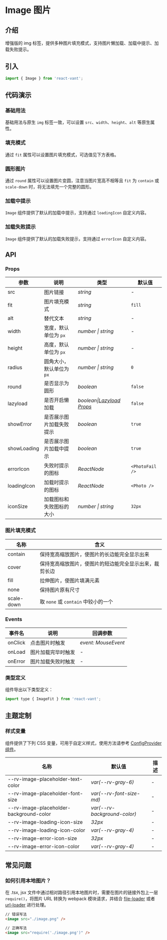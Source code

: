 # Image 图片

## 介绍

增强版的 img 标签，提供多种图片填充模式，支持图片懒加载、加载中提示、加载失败提示。

## 引入

```js
import { Image } from 'react-vant';
```

## 代码演示

### 基础用法

基础用法与原生 `img` 标签一致，可以设置 `src`、`width`、`height`、`alt` 等原生属性。

<code title="基础用法" src="./demo/base.tsx"></code>

### 填充模式

通过 `fit` 属性可以设置图片填充模式，可选值见下方表格。

<code title="填充模式" src="./demo/fit.tsx"></code>

### 圆形图片

通过 `round` 属性可以设置图片变圆，注意当图片宽高不相等且 `fit` 为 `contain` 或 `scale-down` 时，将无法填充一个完整的圆形。

<code title="圆形图片" src="./demo/round.tsx"></code>

### 加载中提示

`Image` 组件提供了默认的加载中提示，支持通过 `loadingIcon` 自定义内容。

<code title="加载中提示" src="./demo/loading.tsx"></code>

### 加载失败提示

`Image` 组件提供了默认的加载失败提示，支持通过 `errorIcon` 自定义内容。

<code title="加载失败提示" src="./demo/error.tsx"></code>

## API

### Props

| 参数 | 说明 | 类型 | 默认值 |
| --- | --- | --- | --- |
| src | 图片链接 | _string_ | - |
| fit | 图片填充模式 | _string_ | `fill` |
| alt | 替代文本 | _string_ | - |
| width | 宽度，默认单位为 `px` | _number \| string_ | - |
| height | 高度，默认单位为 `px` | _number \| string_ | - |
| radius | 圆角大小，默认单位为 `px` | _number \| string_ | `0` |
| round | 是否显示为圆形 | _boolean_ | `false` |
| lazyload | 是否开启懒加载 | _boolean\|[Lazyload Props](/#/zh-CN/lazyload)_ | `false` |
| showError | 是否展示图片加载失败提示 | _boolean_ | `true` |
| showLoading | 是否展示图片加载中提示 | _boolean_ | `true` |
| errorIcon | 失败时提示的图标 | _ReactNode_ | `<PhotoFail />` |
| loadingIcon | 加载时提示的图标 | _ReactNode_ | `<Photo />` |
| iconSize | 加载图标和失败图标的大小 | _number \| string_ | `32px` |

### 图片填充模式

| 名称       | 含义                                                   |
| ---------- | ------------------------------------------------------ |
| contain    | 保持宽高缩放图片，使图片的长边能完全显示出来           |
| cover      | 保持宽高缩放图片，使图片的短边能完全显示出来，裁剪长边 |
| fill       | 拉伸图片，使图片填满元素                               |
| none       | 保持图片原有尺寸                                       |
| scale-down | 取 `none` 或 `contain` 中较小的一个                    |

### Events

| 事件名  | 说明               | 回调参数            |
| ------- | ------------------ | ------------------- |
| onClick | 点击图片时触发     | _event: MouseEvent_ |
| onLoad  | 图片加载完毕时触发 | -                   |
| onError | 图片加载失败时触发 | -                   |

### 类型定义

组件导出以下类型定义：

```js
import type { ImageFit } from 'react-vant';
```

## 主题定制

### 样式变量

组件提供了下列 CSS 变量，可用于自定义样式，使用方法请参考 [ConfigProvider 组件](#/zh-CN/config-provider)。

| 名称                                    | 默认值                       | 描述 |
| --------------------------------------- | ---------------------------- | ---- |
| --rv-image-placeholder-text-color       | _var(--rv-gray-6)_           | -    |
| --rv-image-placeholder-font-size        | _var(--rv-font-size-md)_     | -    |
| --rv-image-placeholder-background-color | _var(--rv-background-color)_ | -    |
| --rv-image-loading-icon-size            | _32px_                       | -    |
| --rv-image-loading-icon-color           | _var(--rv-gray-4)_           | -    |
| --rv-image-error-icon-size              | _32px_                       | -    |
| --rv-image-error-icon-color             | _var(--rv-gray-4)_           | -    |

## 常见问题

### 如何引用本地图片？

在 .tsx, jsx 文件中通过相对路径引用本地图片时，需要在图片的链接外包上一层 `require()`，将图片 URL 转换为 webpack 模块请求，并结合 [file-loader](https://github.com/webpack-contrib/file-loader) 或者 [url-loader](https://github.com/webpack-contrib/url-loader) 进行处理。

```html
// 错误写法
<image src="./image.png" />

// 正确写法
<image src="require('./image.png')" />
```

